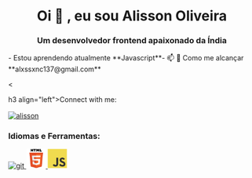 <h1 align="center">Oi 👋 , eu sou Alisson Oliveira</h1><h3 align="center">Um desenvolvedor frontend apaixonado da Índia</h3>- Estou aprendendo atualmente **Javascript**- 📫 🌱 Como me alcançar **alxssxnc137@gmail.com**

<

h3 align="left">Connect with me:</h3>



<p align="left">
<a href="https://fb.com/alisson" target="blank"><img align="center" src="https://raw.githubusercontent.com/rahuldkjain/github-profile-readme-generator/master/src/images/icons/Social/facebook.svg" alt="alisson" height="30" width="40" /></a></p><h3 align="left">Idiomas e Ferramentas:</h3>



<p align="esquerda"> <a href="https://git-scm.com/" target="_blank" rel="noreferrer"> <img src="https://www.vectorlogo.zone/logos/git-scm/git-scm-icon.svg" alt="git" width="40" height="40"/> </a> <a href="https://www.w3.org/html/" target="_blank" rel="noreferrer"> <img src="https://raw.githubusercontent.com/devicons/devicon/master/icons/html5/html5-original-wordmark.svg" alt="html5" width="40" height="40"/> </a> <a href="https://developer.mozilla.org/en-US/docs/Web/JavaScript" target="_blank" rel="noreferrer"> <img src="https://raw.githubusercontent.com/devicons/devicon/master/icons/javascript/javascript-original.svg" alt="javascript" width="40" height="40"/> </a> </p>
